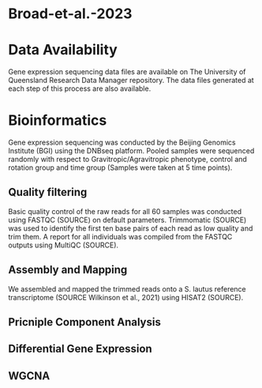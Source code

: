 # Broad-et-al.-2023

# Data Availability
Gene expression sequencing data files are available on The University of Queensland Research Data Manager repository. The data files generated at each step of this process are also available.

# Bioinformatics
Gene expression sequencing was conducted by the Beijing Genomics Institute (BGI) using the DNBseq platform. Pooled samples were sequenced randomly with respect to Gravitropic/Agravitropic phenotype, control and rotation group and time group (Samples were taken at 5 time points). 

## Quality filtering
Basic quality control of the raw reads for all 60 samples was conducted using FASTQC (SOURCE) on default parameters. Trimmomatic (SOURCE) was used to identify the first ten base pairs of each read as low quality and trim them. A report for all individuals was compiled from the FASTQC outputs using MultiQC (SOURCE). 

## Assembly and Mapping
We assembled and mapped the trimmed reads onto a S. lautus reference transcriptome (SOURCE Wilkinson et al., 2021) using HISAT2 (SOURCE). 

## Pricniple Component Analysis

## Differential Gene Expression

## WGCNA



